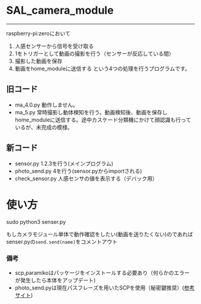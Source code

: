 # SAL_camera_module
***
raspberry-pi:zeroにおいて
1. 人感センサーから信号を受け取る
2. 1をトリガーとして動画の撮影を行う（センサーが反応している間）
3. 撮影した動画を保存
4. 動画をhome_moduleに送信する
という4つの処理を行うプログラムです。

## 旧コード
- ma_4.0.py 動作しません。
- ma_5.py   常時撮影し動体検知を行う。動画検知後、動画を保存しhome_moduleに送信する。途中カスケード分類機にかけて顔認識も行っているが、未完成の模様。

## 新コード
- sensor.py 1.2.3を行う(メインプログラム)
- photo_send.py 4を行う(sensor.pyからimportされる)
- check_sensor.py 人感センサの値を表示する（デバック用）

# 使い方
sudo python3 senser.py

もしカメラモジュール単体で動作確認をしたい(動画を送りたくない)のであればsenser.pyの`send.send(name)`をコメントアウト


### 備考
- scp,paramikoはパッケージをインストールする必要あり（何らかのエラーが発生したら本体をアップデート)
- photo_send.pyは現在パスフレーズを用いたSCPを使用（秘密鍵推奨）([参考サイト](https://qiita.com/kuro___inu/items/93da8aa9b56847c3a2bf))
